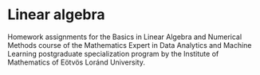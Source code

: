 # Linear algebra

Homework assignments for the Basics in Linear Algebra and Numerical Methods course of the Mathematics Expert in Data Analytics and Machine Learning postgraduate specialization program by the Institute of Mathematics of Eötvös Loránd University.